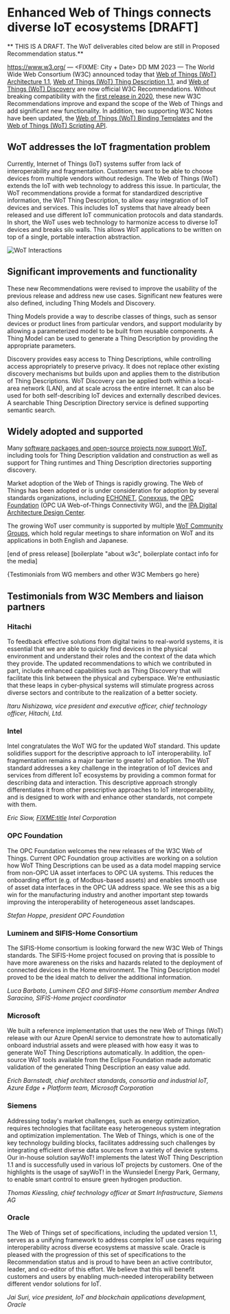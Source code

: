 # Enhanced Web of Things connects diverse IoT ecosystems [DRAFT]
** THIS IS A DRAFT. The WoT deliverables cited below are still in Proposed Recommendation status.**

https://www.w3.org/ — <FIXME: City + Date> DD MM 2023 — The World Wide Web Consortium (W3C) announced today that 
[Web of Things (WoT) Architecture 1.1](https://www.w3.org/TR/wot-architecture11/),
[Web of Things (WoT) Thing Description 1.1](https://www.w3.org/TR/wot-thing-description11/), 
and 
[Web of Things (WoT) Discovery](https://www.w3.org/TR/wot-discovery/)
are now official W3C Recommendations.
Without breaking compatibility with the [first release in 2020](https://www.w3.org/press-releases/2020/wot-rec/),
these new W3C Recommendations improve and expand the scope of the Web of Things
and add significant new functionality.
In addition, two supporting W3C Notes have been updated, the
[Web of Things (WoT) Binding Templates](https://www.w3.org/TR/wot-binding-templates/) 
and the
[Web of Things (WoT) Scripting API](https://www.w3.org/TR/wot-scripting-api/).

<!-- Why is it important? -->
## WoT addresses the IoT fragmentation problem
Currently, Internet of Things (IoT) systems suffer from lack of interoperability and fragmentation.
Customers want to be able to choose devices from multiple vendors without redesign.
The Web of Things (WoT) extends the IoT with web technology to address this issue.
In particular, the WoT recommendations provide a format for standardized descriptive information, 
the WoT Thing Description, to allow easy integration of IoT devices and services.
This includes IoT systems that have already been released and use different IoT 
communication protocols and data standards.
In short, the WoT uses web technology to harmonize access to diverse
IoT devices and breaks silo walls.
This allows WoT applications to be written on top of a single, portable interaction abstraction.

 <img src="https://www.w3.org/WoT/images/wot-mappings.png" class="img-responsive" alt="WoT Interactions" />

<!-- What is new? -->
## Significant improvements and functionality
These new Recommendations were revised to improve the usability of
the previous release and address new use cases. Significant new features were also defined,
including Thing Models and Discovery.

Thing Models provide a way to describe classes of things, such as sensor devices or product lines from particular vendors, and support modularity by allowing a parameterized model to be built from reusable components. A Thing Model can be used to generate a Thing Description by providing the appropriate parameters.

Discovery provides easy access to Thing Descriptions, while controlling access appropriately to preserve privacy.
It does not replace other existing discovery mechanisms but builds upon and applies them to the 
distribution of Thing Descriptions.
WoT Discovery can be applied both within a local-area network (LAN), and at scale across the entire internet.
It can also be used for both self-describing IoT devices and externally described devices.
A searchable Thing Description Directory service is defined supporting semantic search.

<!-- What is the impact? -->
## Widely adopted and supported
Many [software packages and open-source projects now support WoT](https://www.w3.org/WoT/developers/), including
tools for Thing Description validation and construction as well as support for Thing runtimes and 
Thing Description directories supporting discovery.

Market adoption of the Web of Things is rapidly growing.
The Web of Things has been adopted or is under consideration for adoption by
several standards organizations, including 
[ECHONET](https://echonet.jp/english/), 
[Conexxus](https://www.conexxus.org/),
the [OPC Foundation](https://opcfoundation.org/) (OPC UA Web-of-Things Connectivity WG), 
and the [IPA Digital Architecture Design Center](https://www.ipa.go.jp/en/about/org/dadc/index.html).

The growing WoT user community is supported by multiple [WoT Community Groups](https://www.w3.org/WoT/cg/), 
which hold regular meetings to share information on WoT and its applications in both English and Japanese.

[end of press release]
[boilerplate "about w3c", boilerplate contact info for the media]

{Testimonials from WG members and other W3C Members go here}

## Testimonials from W3C Members and liaison partners


### Hitachi
To feedback effective solutions from digital twins to real-world systems, it is essential that we are able to quickly find devices in the physical environment and understand their roles and the context of the data which they provide. 
The updated recommendations to which we contributed in part, include enhanced capabilities such as Thing Discovery that will facilitate this link between the physical and cyberspace. 
We're enthusiastic that these leaps in cyber-physical systems will stimulate progress across diverse sectors and contribute to the realization of a better society.

*Itaru Nishizawa, vice president and executive officer, chief technology officer, Hitachi, Ltd.*

### Intel
Intel congratulates the WoT WG for the updated WoT standard.  This update solidifies support for the descriptive approach to IoT interoperability.  IoT fragmentation remains a major barrier to greater IoT adoption.  The WoT standard addresses a key challenge in the integration of IoT devices and services from different IoT ecosystems by providing a common format for describing data and interaction.   This descriptive approach strongly differentiates it from other prescriptive approaches to IoT interoperability, and is designed to work with and enhance other standards, not compete with them.

*Eric Siow, <FIXME:title> Intel Corporation*

### OPC Foundation
The OPC Foundation welcomes the new releases of the W3C Web of Things. Current OPC Foundation group activities are working on a solution how WoT Thing Descriptions can be used as a data model mapping service from non-OPC UA asset interfaces to OPC UA systems. This reduces the onboarding effort (e.g. of Modbus-based assets) and enables smooth use of asset data interfaces in the OPC UA address space. We see this as a big win for the manufacturing industry and another important step towards improving the interoperability of heterogeneous asset landscapes.

*Stefan Hoppe, president OPC Foundation*

### Luminem and SIFIS-Home Consortium 
The SIFIS-Home consortium is looking forward the new W3C Web of Things
standards. The SIFIS-Home project focused on proving that is possible to
have more awareness on the risks and hazards related to the deployment
of connected devices in the Home environment. The Thing Description
model proved to be the ideal match to deliver the additional information.

*Luca Barbato, Luminem CEO and SIFIS-Home consortium member*
*Andrea Saracino, SIFIS-Home project coordinator*

### Microsoft
We built a reference implementation that uses the new Web of Things (WoT) release with our Azure OpenAI service to demonstrate how to automatically onboard industrial assets and were pleased with how easy it was to generate WoT Thing Descriptions automatically. In addition, the open-source WoT tools available from the Eclipse Foundation made automatic validation of the generated Thing Description an easy value add.

*Erich Barnstedt, chief architect standards, consortia and industrial IoT, Azure Edge + Platform team, Microsoft Corporation*

### Siemens
Addressing today's market challenges, such as energy optimization, requires technologies that facilitate easy heterogeneous system integration and optimization implementation. The Web of Things, which is one of the key technology building blocks, facilitates addressing such challenges by integrating efficient diverse data sources from a variety of device systems. Our in-house solution sayWoT! implements the latest WoT Thing Description 1.1 and is successfully used in various IoT projects by customers. One of the highlights is the usage of sayWoT! in the Wunsiedel Energy Park, Germany, to enable smart control to ensure green hydrogen production.

*Thomas Kiessling, chief technology officer at Smart Infrastructure, Siemens AG*

### Oracle

The Web of Things set of specifications, including the updated version 1.1, serves as a unifying framework to address complex IoT use cases requiring interoperability across diverse ecosystems at massive scale. Oracle is pleased with the progression of this set of specifications to the Recommendation status and is proud to have been an active contributor, leader, and co-editor of this effort. We believe that this will benefit customers and users by enabling much-needed interoperability between different vendor solutions for IoT.  

*Jai Suri, vice president, IoT and blockchain applications development, Oracle*

